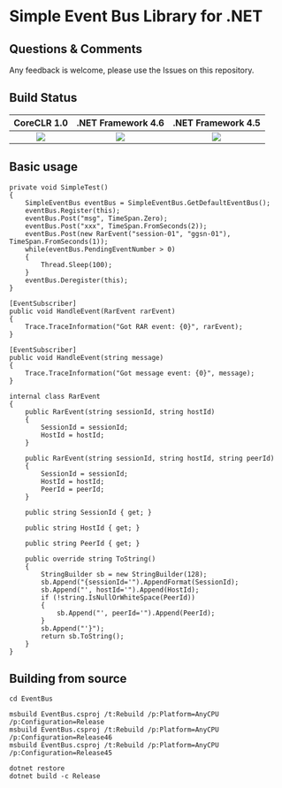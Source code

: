 Simple Event Bus Library for .NET
=================================

Questions & Comments
--------------------

Any feedback is welcome, please use the Issues on this repository.

Build Status
------------

|CoreCLR 1.0 |.NET Framework 4.6 |.NET Framework 4.5 |
|:---------: |:-----------------:|:-----------------:|
| ![](https://ci.appveyor.com/api/projects/status/github/songdongsheng/eventbus?branch=master&svg=true) | ![](https://ci.appveyor.com/api/projects/status/github/songdongsheng/eventbus?branch=master&svg=true) | ![](https://ci.appveyor.com/api/projects/status/github/songdongsheng/eventbus?branch=master&svg=true) |

Basic usage
-----------

    private void SimpleTest()
    {
        SimpleEventBus eventBus = SimpleEventBus.GetDefaultEventBus();
        eventBus.Register(this);
        eventBus.Post("msg", TimeSpan.Zero);
        eventBus.Post("xxx", TimeSpan.FromSeconds(2));
        eventBus.Post(new RarEvent("session-01", "ggsn-01"), TimeSpan.FromSeconds(1));
        while(eventBus.PendingEventNumber > 0)
        {
            Thread.Sleep(100);
        }
        eventBus.Deregister(this);
    }

    [EventSubscriber]
    public void HandleEvent(RarEvent rarEvent)
    {
        Trace.TraceInformation("Got RAR event: {0}", rarEvent);
    }

    [EventSubscriber]
    public void HandleEvent(string message)
    {
        Trace.TraceInformation("Got message event: {0}", message);
    }

    internal class RarEvent
    {
        public RarEvent(string sessionId, string hostId)
        {
            SessionId = sessionId;
            HostId = hostId;
        }

        public RarEvent(string sessionId, string hostId, string peerId)
        {
            SessionId = sessionId;
            HostId = hostId;
            PeerId = peerId;
        }

        public string SessionId { get; }

        public string HostId { get; }

        public string PeerId { get; }

        public override string ToString()
        {
            StringBuilder sb = new StringBuilder(128);
            sb.Append("{sessionId='").AppendFormat(SessionId);
            sb.Append("', hostId='").Append(HostId);
            if (!string.IsNullOrWhiteSpace(PeerId))
            {
                sb.Append("', peerId='").Append(PeerId);
            }
            sb.Append("'}");
            return sb.ToString();
        }
    }

Building from source
--------------------

    cd EventBus

    msbuild EventBus.csproj /t:Rebuild /p:Platform=AnyCPU /p:Configuration=Release
    msbuild EventBus.csproj /t:Rebuild /p:Platform=AnyCPU /p:Configuration=Release46
    msbuild EventBus.csproj /t:Rebuild /p:Platform=AnyCPU /p:Configuration=Release45

    dotnet restore
    dotnet build -c Release
